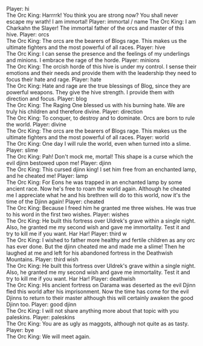 Player: hi  
The Orc King: Harrrrk! You think you are strong now? You shall never escape my wrath! I am immortal! 
Player: immortal  / name 
The Orc King: I am Charkahn the Slayer! The immortal father of the orcs and master of this hive. 
Player: orcs  
The Orc King: The orcs are the bearers of Blogs rage. This makes us the ultimate fighters and the most powerful of all races. 
Player: hive  
The Orc King: I can sense the presence and the feelings of my underlings and minions. I embrace the rage of the horde. 
Player: minions  
The Orc King: The orcish horde of this hive is under my control. I sense their emotions and their needs and provide them with the leadership they need to focus their hate and rage. 
Player: hate  
The Orc King: Hate and rage are the true blessings of Blog, since they are powerful weapons. They give the hive strength. I provide them with direction and focus. 
Player: blog  
The Orc King: The Raging One blessed us with his burning hate. We are truly his children and therefore divine. 
Player: direction  
The Orc King: To conquer, to destroy and to dominate. Orcs are born to rule the world. 
Player: divine  
The Orc King: The orcs are the bearers of Blogs rage. This makes us the ultimate fighters and the most powerful of all races. 
Player: world  
The Orc King: One day I will rule the world, even when turned into a slime. 
Player: slime  
The Orc King: Pah! Don't mock me, mortal! This shape is a curse which the evil djinn bestowed upon me! 
Player: djinn  
The Orc King: This cursed djinn king! I set him free from an enchanted lamp, and he cheated me! 
Player: lamp  
The Orc King: For Eons he was trapped in an enchanted lamp by some ancient race. Now he's free to roam the world again. Although he cheated me I appreciate what he and his brethren will do to this world, now it's the time of the Djinn again! 
Player: cheated  
The Orc King: Because I freed him he granted me three wishes. He was true to his word in the first two wishes. 
Player: wishes  
The Orc King: He built this fortress over Uldrek's grave within a single night. Also, he granted me my second wish and gave me immortality. Test it and try to kill me if you want. Har Har! 
Player: third w  
The Orc King: I wished to father more healthy and fertile children as any orc has ever done. But the djinn cheated me and made me a slime! Then he laughed at me and left for his abandoned fortress in the Deathwish Mountains. 
Player: third wish  
The Orc King: He built this fortress over Uldrek's grave within a single night. Also, he granted me my second wish and gave me immortality. Test it and try to kill me if you want. Har Har! 
Player: deathwish  
The Orc King: His ancient fortress on Darama was deserted as the evil Djinn fled this world after his imprisonment. Now the time has come for the evil Djinns to return to their master although this will certainly awaken the good Djinn too. 
Player: good djinn  
The Orc King: I will not share anything more about that topic with you paleskins. 
Player: paleskins  
The Orc King: You are as ugly as maggots, although not quite as as tasty. 
Player: bye  
The Orc King: We will meet again.